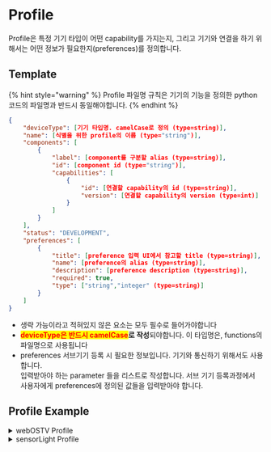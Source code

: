 # Profile

Profile은 특정 기기 타입이 어떤 capability를 가지는지, 그리고 기기와 연결을 하기 위해서는 어떤 정보가 필요한지(preferences)를 정의합니다.

## Template

{% hint style="warning" %}
Profile 파일명 규칙은 기기의 기능을 정의한 python 코드의 파일명과 반드시 동일해야헙니다.
{% endhint %}

```json
{
    "deviceType": [기기 타입명. camelCase로 정의 (type=string)],
    "name": [식별을 위한 profile의 이름 (type="string")],
    "components": [
        {
            "label": [component를 구분할 alias (type=string)],
            "id": [component id (type="string")],
            "capabilities": [
                {
                    "id": [연결할 capability의 id (type=string)],
                    "version": [연결할 capability의 version (type=int)]
                }
            ]
        }
    ],
    "status": "DEVELOPMENT",
    "preferences": [
        {
            "title": [preference 입력 UI에서 참고할 title (type=string)],
            "name": [preference의 alias (type=string)],
            "description": [preference description (type=string)],
            "required": true,
            "type": ["string","integer" (type=string)]
        }
    ]
}
```

* 생략 가능이라고 적혀있지 않은 요소는 모두 필수로 들어가야합니다
* <mark style="color:red;">**deviceType은 반드시 camelCase**</mark>**로 작성**되야합니다. 이 타입명은, functions의 파일명으로 사용됩니다
* preferences 서브기기 등록 시 필요한 정보입니다. 기기와 통신하기 위해서도 사용합니다. \
  입력받아야 하는 parameter 들을 리스트로 작성합니다. 서브 기기 등록과정에서 사용자에게 preferences에 정의된 값들을 입력받아야 합니다.

## Profile Example

<details>

<summary>webOSTV Profile </summary>

파일 이름: webOSTV.json

```
{
    "deviceType": "webOSTV",
    "name": "webOS",
    "components": [
        {
            "label": "main",
            "id": "main",
            "capabilities": [
                {
                    "id": "webOSTV",
                    "version": 1
                }
            ]
        }
    ],
    "status": "DEVELOPMENT",
    "preferences": [
        {
            "title": "IP Address",
            "name": "ip",
            "description": "IP address of the webOS TV",
            "required": true,
            "type": "string"
        }
    ]
}

```

</details>

<details>

<summary>sensorLight Profile</summary>

파일 이름: sensorLight.json

```
{
    "deviceType": "sensorLight",
    "name": "sensor_Light",
    "components": [
        {
            "label": "main",
            "id": "main",
            "capabilities": [
                {
                    "id": "sensorLight",
                    "version": 1
                }
            ]
        }
    ],
    "status": "DEVELOPMENT",
    "preferences": [
        {
            "title": "IP Address",
            "name": "ip",
            "description": "IP address of simulator",
            "required": true,
            "type": "string"
        },{
            "title": "Port",
            "name": "port",
            "description": "port of simulator",
            "required": true,
            "type": "integer"
        },
        {
            "title": "Device serial",
            "name": "deviceSerial",
            "description": "Identifier of the sensor",
            "required": true,
            "type": "string"
        }
    ]
}
```

</details>
